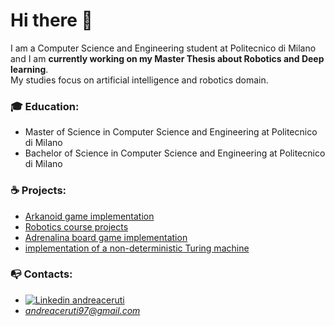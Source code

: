 # Hi there 👋
I am a Computer Science and Engineering student at Politecnico di Milano and I am **currently working on my Master Thesis about Robotics and Deep learning**.  
My studies focus on artificial intelligence and robotics domain.

### :mortar_board: Education:
* Master of Science in Computer Science and Engineering at Politecnico di Milano  
* Bachelor of Science in Computer Science and Engineering at Politecnico di Milano  

### :coffee: Projects:
- [Arkanoid game implementation](https://github.com/andreaceruti/Computer-Graphics-polimi-course/blob/main/README.md)
- [Robotics course projects](https://github.com/andreaceruti/Robotics-polimi-course/blob/main/README.md)
- [Adrenalina board game implementation](https://github.com/andreaalf97/ing-sw-2019-Alfieri-Carrioli-Ceruti/blob/master/README.md)
- [implementation of a non-deterministic Turing machine](https://github.com/andreaceruti/MTND/blob/master/README.md)

### :mailbox_with_no_mail: Contacts:
* [![Linkedin](https://i.stack.imgur.com/gVE0j.png) andreaceruti](https://www.linkedin.com/in/andrea-ceruti-017235174/)
&nbsp;
* *andreaceruti97@gmail.com*



<!--
**andreaceruti/andreaceruti** is a ✨ _special_ ✨ repository because its `README.md` (this file) appears on your GitHub profile.

Here are some ideas to get you started:

- 🔭 I’m currently working on ...
- 🌱 I’m currently learning ...
- 👯 I’m looking to collaborate on ...
- 🤔 I’m looking for help with ...
- 💬 Ask me about ...
- 📫 How to reach me: ...
- 😄 Pronouns: ...
- ⚡ Fun fact: ...
-->
